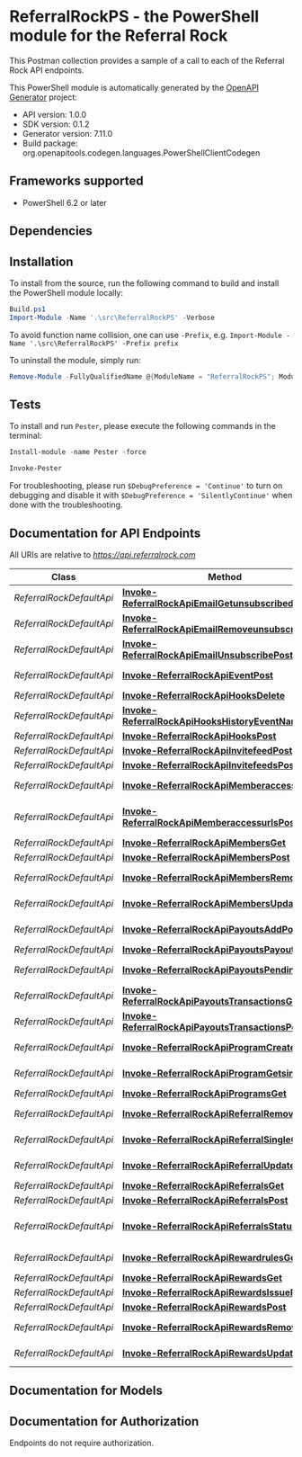 # ReferralRockPS - the PowerShell module for the Referral Rock

This Postman collection provides a sample of a call to each of the Referral Rock API endpoints.

This PowerShell module is automatically generated by the [OpenAPI Generator](https://openapi-generator.tech) project:

- API version: 1.0.0
- SDK version: 0.1.2
- Generator version: 7.11.0
- Build package: org.openapitools.codegen.languages.PowerShellClientCodegen

<a id="frameworks-supported"></a>
## Frameworks supported
- PowerShell 6.2 or later

<a id="dependencies"></a>
## Dependencies

<a id="installation"></a>
## Installation


To install from the source, run the following command to build and install the PowerShell module locally:
```powershell
Build.ps1
Import-Module -Name '.\src\ReferralRockPS' -Verbose
```

To avoid function name collision, one can use `-Prefix`, e.g. `Import-Module -Name '.\src\ReferralRockPS' -Prefix prefix`

To uninstall the module, simply run:
```powershell
Remove-Module -FullyQualifiedName @{ModuleName = "ReferralRockPS"; ModuleVersion = "0.1.2"}
```

<a id="tests"></a>
## Tests

To install and run `Pester`, please execute the following commands in the terminal:

```powershell
Install-module -name Pester -force

Invoke-Pester
```

For troubleshooting, please run `$DebugPreference = 'Continue'` to turn on debugging and disable it with `$DebugPreference = 'SilentlyContinue'` when done with the troubleshooting.

## Documentation for API Endpoints

All URIs are relative to *https://api.referralrock.com*

Class | Method | HTTP request | Description
------------ | ------------- | ------------- | -------------
*ReferralRockDefaultApi* | [**Invoke-ReferralRockApiEmailGetunsubscribedGet**](docs/ReferralRockDefaultApi.md#Invoke-ReferralRockApiEmailGetunsubscribedGet) | **GET** /api/email/getunsubscribed | Get Unsubscribed
*ReferralRockDefaultApi* | [**Invoke-ReferralRockApiEmailRemoveunsubscribePost**](docs/ReferralRockDefaultApi.md#Invoke-ReferralRockApiEmailRemoveunsubscribePost) | **POST** /api/email/removeunsubscribe | Remove Unsubscribe
*ReferralRockDefaultApi* | [**Invoke-ReferralRockApiEmailUnsubscribePost**](docs/ReferralRockDefaultApi.md#Invoke-ReferralRockApiEmailUnsubscribePost) | **POST** /api/email/unsubscribe | Unsubscribe
*ReferralRockDefaultApi* | [**Invoke-ReferralRockApiEventPost**](docs/ReferralRockDefaultApi.md#Invoke-ReferralRockApiEventPost) | **POST** /api/event | Integration Log
*ReferralRockDefaultApi* | [**Invoke-ReferralRockApiHooksDelete**](docs/ReferralRockDefaultApi.md#Invoke-ReferralRockApiHooksDelete) | **DELETE** /api/hooks | Hooks
*ReferralRockDefaultApi* | [**Invoke-ReferralRockApiHooksHistoryEventNameGet**](docs/ReferralRockDefaultApi.md#Invoke-ReferralRockApiHooksHistoryEventNameGet) | **GET** /api/Hooks/History/{eventName} | Hooks History
*ReferralRockDefaultApi* | [**Invoke-ReferralRockApiHooksPost**](docs/ReferralRockDefaultApi.md#Invoke-ReferralRockApiHooksPost) | **POST** /api/hooks | Hooks
*ReferralRockDefaultApi* | [**Invoke-ReferralRockApiInvitefeedPost**](docs/ReferralRockDefaultApi.md#Invoke-ReferralRockApiInvitefeedPost) | **POST** /api/invitefeed | Invite Feed
*ReferralRockDefaultApi* | [**Invoke-ReferralRockApiInvitefeedsPost**](docs/ReferralRockDefaultApi.md#Invoke-ReferralRockApiInvitefeedsPost) | **POST** /api/invitefeeds | Invite Feeds
*ReferralRockDefaultApi* | [**Invoke-ReferralRockApiMemberaccessPost**](docs/ReferralRockDefaultApi.md#Invoke-ReferralRockApiMemberaccessPost) | **POST** /api/memberaccess | Member Access
*ReferralRockDefaultApi* | [**Invoke-ReferralRockApiMemberaccessurlsPost**](docs/ReferralRockDefaultApi.md#Invoke-ReferralRockApiMemberaccessurlsPost) | **POST** /api/memberaccessurls | Member Access URLs by externalId
*ReferralRockDefaultApi* | [**Invoke-ReferralRockApiMembersGet**](docs/ReferralRockDefaultApi.md#Invoke-ReferralRockApiMembersGet) | **GET** /api/members | Members
*ReferralRockDefaultApi* | [**Invoke-ReferralRockApiMembersPost**](docs/ReferralRockDefaultApi.md#Invoke-ReferralRockApiMembersPost) | **POST** /api/members | Members
*ReferralRockDefaultApi* | [**Invoke-ReferralRockApiMembersRemovePost**](docs/ReferralRockDefaultApi.md#Invoke-ReferralRockApiMembersRemovePost) | **POST** /api/members/remove | Remove Members
*ReferralRockDefaultApi* | [**Invoke-ReferralRockApiMembersUpdatePost**](docs/ReferralRockDefaultApi.md#Invoke-ReferralRockApiMembersUpdatePost) | **POST** /api/members/Update | Update Members
*ReferralRockDefaultApi* | [**Invoke-ReferralRockApiPayoutsAddPost**](docs/ReferralRockDefaultApi.md#Invoke-ReferralRockApiPayoutsAddPost) | **POST** /api/payouts/add | Create Payout
*ReferralRockDefaultApi* | [**Invoke-ReferralRockApiPayoutsPayoutIdGet**](docs/ReferralRockDefaultApi.md#Invoke-ReferralRockApiPayoutsPayoutIdGet) | **GET** /api/payouts/{payoutId} | Payout
*ReferralRockDefaultApi* | [**Invoke-ReferralRockApiPayoutsPendingGet**](docs/ReferralRockDefaultApi.md#Invoke-ReferralRockApiPayoutsPendingGet) | **GET** /api/payouts/pending | Payouts Pending
*ReferralRockDefaultApi* | [**Invoke-ReferralRockApiPayoutsTransactionsGet**](docs/ReferralRockDefaultApi.md#Invoke-ReferralRockApiPayoutsTransactionsGet) | **GET** /api/payouts/transactions | Payout Transactions
*ReferralRockDefaultApi* | [**Invoke-ReferralRockApiPayoutsTransactionsPost**](docs/ReferralRockDefaultApi.md#Invoke-ReferralRockApiPayoutsTransactionsPost) | **POST** /api/payouts/transactions | Issue Payout Transactions
*ReferralRockDefaultApi* | [**Invoke-ReferralRockApiProgramCreatePost**](docs/ReferralRockDefaultApi.md#Invoke-ReferralRockApiProgramCreatePost) | **POST** /api/program/create | Create Program
*ReferralRockDefaultApi* | [**Invoke-ReferralRockApiProgramGetsingleGet**](docs/ReferralRockDefaultApi.md#Invoke-ReferralRockApiProgramGetsingleGet) | **GET** /api/program/getsingle | Program Single
*ReferralRockDefaultApi* | [**Invoke-ReferralRockApiProgramsGet**](docs/ReferralRockDefaultApi.md#Invoke-ReferralRockApiProgramsGet) | **GET** /api/programs | Programs
*ReferralRockDefaultApi* | [**Invoke-ReferralRockApiReferralRemovePost**](docs/ReferralRockDefaultApi.md#Invoke-ReferralRockApiReferralRemovePost) | **POST** /api/referral/remove | Remove Referral
*ReferralRockDefaultApi* | [**Invoke-ReferralRockApiReferralSingleGet**](docs/ReferralRockDefaultApi.md#Invoke-ReferralRockApiReferralSingleGet) | **GET** /api/referral/single | Referral Single
*ReferralRockDefaultApi* | [**Invoke-ReferralRockApiReferralUpdatePost**](docs/ReferralRockDefaultApi.md#Invoke-ReferralRockApiReferralUpdatePost) | **POST** /api/referral/Update | Update Referral
*ReferralRockDefaultApi* | [**Invoke-ReferralRockApiReferralsGet**](docs/ReferralRockDefaultApi.md#Invoke-ReferralRockApiReferralsGet) | **GET** /api/referrals | Referrals
*ReferralRockDefaultApi* | [**Invoke-ReferralRockApiReferralsPost**](docs/ReferralRockDefaultApi.md#Invoke-ReferralRockApiReferralsPost) | **POST** /api/referrals | Referrals
*ReferralRockDefaultApi* | [**Invoke-ReferralRockApiReferralsStatusPost**](docs/ReferralRockDefaultApi.md#Invoke-ReferralRockApiReferralsStatusPost) | **POST** /api/referrals/status | Referrals - Update Status
*ReferralRockDefaultApi* | [**Invoke-ReferralRockApiRewardrulesGet**](docs/ReferralRockDefaultApi.md#Invoke-ReferralRockApiRewardrulesGet) | **GET** /api/rewardrules | Rewards Rules
*ReferralRockDefaultApi* | [**Invoke-ReferralRockApiRewardsGet**](docs/ReferralRockDefaultApi.md#Invoke-ReferralRockApiRewardsGet) | **GET** /api/rewards | Rewards
*ReferralRockDefaultApi* | [**Invoke-ReferralRockApiRewardsIssuePost**](docs/ReferralRockDefaultApi.md#Invoke-ReferralRockApiRewardsIssuePost) | **POST** /api/rewards/issue | Issue Reward
*ReferralRockDefaultApi* | [**Invoke-ReferralRockApiRewardsPost**](docs/ReferralRockDefaultApi.md#Invoke-ReferralRockApiRewardsPost) | **POST** /api/rewards | Rewards
*ReferralRockDefaultApi* | [**Invoke-ReferralRockApiRewardsRemovePost**](docs/ReferralRockDefaultApi.md#Invoke-ReferralRockApiRewardsRemovePost) | **POST** /api/rewards/remove | Remove Reward
*ReferralRockDefaultApi* | [**Invoke-ReferralRockApiRewardsUpdatePost**](docs/ReferralRockDefaultApi.md#Invoke-ReferralRockApiRewardsUpdatePost) | **POST** /api/rewards/update | Update Rewards


## Documentation for Models



<a id="documentation-for-authorization"></a>
## Documentation for Authorization

Endpoints do not require authorization.

